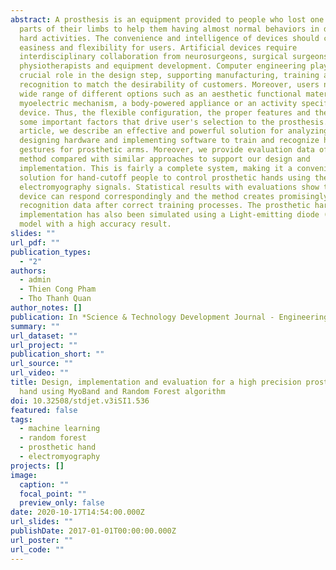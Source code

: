 ```yaml
---
abstract: A prosthesis is an equipment provided to people who lost one or some
  parts of their limbs to help them having almost normal behaviors in daily or
  hard activities. The convenience and intelligence of devices should create
  easiness and flexibility for users. Artificial devices require
  interdisciplinary collaboration from neurosurgeons, surgical surgeons,
  physiotherapists and equipment development. Computer engineering plays a
  crucial role in the design step, supporting manufacturing, training and
  recognition to match the desirability of customers. Moreover, users need a
  wide range of different options such as an aesthetic functional material, a
  myoelectric mechanism, a body-powered appliance or an activity specified
  device. Thus, the flexible configuration, the proper features and the cost are
  some important factors that drive user's selection to the prosthesis. In this
  article, we describe an effective and powerful solution for analyzing,
  designing hardware and implementing software to train and recognize hand
  gestures for prosthetic arms. Moreover, we provide evaluation data of the
  method compared with similar approaches to support our design and
  implementation. This is fairly a complete system, making it a convenient
  solution for hand-cutoff people to control prosthetic hands using their
  electromyography signals. Statistical results with evaluations show that the
  device can respond correspondingly and the method creates promisingly
  recognition data after correct training processes. The prosthetic hardware
  implementation has also been simulated using a Light-emitting diode (LED) hand
  model with a high accuracy result.
slides: ""
url_pdf: ""
publication_types:
  - "2"
authors:
  - admin
  - Thien Cong Pham
  - Tho Thanh Quan
author_notes: []
publication: In *Science & Technology Development Journal - Engineering and Technology*
summary: ""
url_dataset: ""
url_project: ""
publication_short: ""
url_source: ""
url_video: ""
title: Design, implementation and evaluation for a high precision prosthetic
  hand using MyoBand and Random Forest algorithm
doi: 10.32508/stdjet.v3iSI1.536
featured: false
tags:
  - machine learning
  - random forest
  - prosthetic hand
  - electromyography
projects: []
image:
  caption: ""
  focal_point: ""
  preview_only: false
date: 2020-10-17T14:54:00.000Z
url_slides: ""
publishDate: 2017-01-01T00:00:00.000Z
url_poster: ""
url_code: ""
---
```

